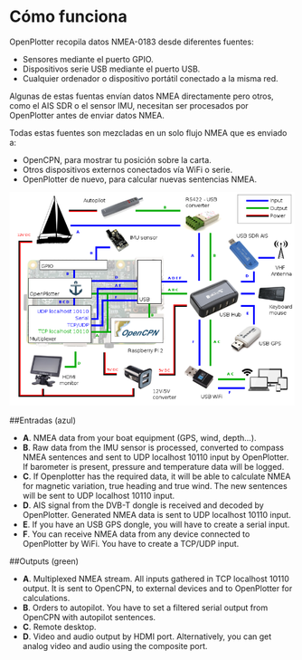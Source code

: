 # Cómo funciona

OpenPlotter recopila datos NMEA-0183 desde diferentes fuentes:

* Sensores mediante el puerto GPIO.
* Dispositivos serie USB mediante el puerto USB.
* Cualquier ordenador o dispositivo portátil conectado a la misma red.

Algunas de estas fuentas envían datos NMEA directamente pero otros, como el AIS SDR o el sensor IMU, necesitan ser procesados por OpenPlotter antes de enviar datos NMEA.

Todas estas fuentes son mezcladas en un solo flujo NMEA que es enviado a:

* OpenCPN, para mostrar tu posición sobre la carta.
* Otros dispositivos externos conectados vía WiFi o serie.
* OpenPlotter de nuevo, para calcular nuevas sentencias NMEA.

![](diagram.png)

##Entradas (azul)
* **A**. NMEA data from your boat equipment (GPS, wind, depth...).
* **B**. Raw data from the IMU sensor is processed, converted to compass NMEA sentences and sent to UDP localhost 10110 input by OpenPlotter. If barometer is present, pressure and temperature data will be logged.
* **C**. If Openplotter has the required data, it will be able to calculate NMEA for magnetic variation, true heading and true wind. The new sentences will be sent to UDP localhost 10110 input.
* **D**. AIS signal from the DVB-T dongle is received and decoded by OpenPlotter. Generated NMEA data is sent to UDP localhost 10110 input.
* **E**. If you have an USB GPS dongle, you will have to create a serial input.
* **F**. You can receive NMEA data from any device connected to OpenPlotter by WiFi. You have to create a TCP/UDP input.

##Outputs (green)
* **A**. Multiplexed NMEA stream. All inputs gathered in TCP localhost 10110 output. It is sent to OpenCPN, to external devices and to OpenPlotter for calculations.
* **B**. Orders to autopilot. You have to set a filtered serial output from OpenCPN with autopilot sentences.
* **C**. Remote desktop.
* **D**. Video and audio output by HDMI port. Alternatively, you can get analog video and audio using the composite port.
